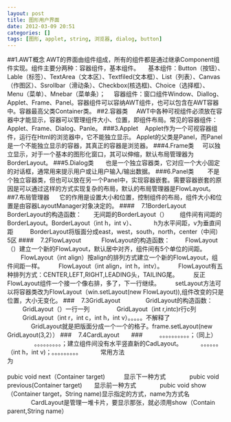 ```yaml
---
layout: post
title: 图形用户界面
date: 2012-03-09 20:51
categories: []
tags: [图形, applet, string, 浏览器, dialog, button]
---
```

##1.AWT概念
AWT的界面由组件组成，所有的组件都是通过继承Component组件实现。组件主要分两种：容器组件，基本组件。
    基本组件：Button（按钮）、Lable（标签）、TextArea（文本区）、Textfiled(文本框）、List（列表）、Canvas（作图区）、Ssrollbar（滑动条）、Checkbox(核选框)、Choice（选择框）、Menu（菜单）、Mnebar（菜单条）；
    容器组件：窗口组件Window、Diallog、Applet、Frame、Panel。容器组件可以容纳AWT组件，也可以包含在AWT容器中。容器最高父类Container类。
##2.容器类
    AWT中各种可视组件必须放在容器中才能显示，容器可以管理组件大小、位置，即组件布局。常见的容器组件：Applet、Frame、Dialog、Panle。
###3.Applet
   Applet作为一个可视容器组件，运行在Html的浏览器中，它不能独立显示。 Applet的父类是Panel，而Panel是一个不能独立显示的容器，其真正的容器是浏览器。
###4.Frame类
    可以独立显示，对于一个基本的图形化窗口，其可以伸缩，默认布局管理器为BorderLayout。
###5.Dialog类
      也是一个独立容器类，它对应一个大小固定的对话框，通常用来提示用户或让用户输入/输出数据。
###6.Panel类
       不是个独立容器类，但也可以放在另一个Panel中，实现容器嵌套。需要容器嵌套的原因是可以通过这样的方式实现复杂的布局，默认的布局管理器是FlowLayout。
##7.布局管理器
     它的作用是设置大小和位置，控制组件的布局，组件大小和位置是由容器LayoutManager对象决定的。
####    7.1BorderLayout
         BorderLayout的构造函数：
      无间距的BorderLayout（）
      组件间有间距的BorderLayout。BorderLayout（int h，int v）、
          h为水平间距，v为垂直间距
         BorderLayout将版面分成east，west，south，north，center（中间）5区
####    7.2FlowLayout
           FlowLayout的构造函数：
        FlowLayout（）建立一个新的FlowLayout，默认居中对齐，组件间有5个单位的间距。
        FlowLayout（int align）按align的排列方式建立一个新的FlowLayout，组件间距一样。
        FlowLayout（int align，int h，intv）。
        FlowLayout有五种排列方式：CENTER,LEFT,RIGHT,LEADING头，TAILING尾。
        反正FlowLayout组件一个接一个像右排，多了，下一行继续。
        setLayout方法可以将容器类改为FlowLayout（win.setLayout(new FlowLayout)),组件改变的只是位置，大小无变化。
###    7.3GridLayout
              GridLayout的构造函数：
         GridLayout（）一行一列
               GridLayout（int r,intc)r行c列
         GridLayout（int r，int c，int h，int v）。。。。。不解释了
              GridLayout就是把版面分成一个一个的格子。frame.setLayout(new GridLayout(3,2））
###    7.4CardLayout      
###          。。。。。。。。。。；（同上）
                。。。。。。。。。；建立组件间没有水平竖直新的CadLayout。
          。。。。。。（int h，int v)；。。。。。。。。。
          常用方法为                                                                                                                                                                                                  pubic void next（Container
 target)           显示下一种方式 
             pubic void previous(Container target)       显示前一种方式
             pubic void show（Container target，String name)显示指定的方式，name为方式名
              CardLayout是管理一堆卡片，要显示那张，就必须用show（Contain parent,String name）
 
 
 
 
 
 
